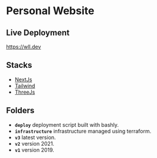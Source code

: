 # Personal Website

## Live Deployment
https://wll.dev

## Stacks
- [NextJs](https://github.com/vercel/next.js)
- [Tailwind](https://github.com/tailwindlabs/tailwindcss)
- [ThreeJs](https://github.com/mrdoob/three.js/)

## Folders
- **`deploy`** deployment script built with bashly.
- **`infrastructure`** infrastructure managed using terraform.
- **`v3`** latest version.
- **`v2`** version 2021.
- **`v1`** version 2019.



